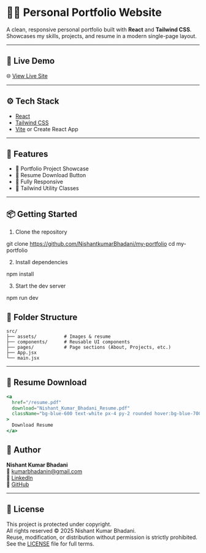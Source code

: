 
# 🧑‍💻 Personal Portfolio Website

A clean, responsive personal portfolio built with **React** and **Tailwind CSS**.  
Showcases my skills, projects, and resume in a modern single-page layout.

---

## 🔗 Live Demo

🌐 [View Live Site](https://your-portfolio.vercel.app)

---

## ⚙️ Tech Stack

- [React](https://reactjs.org/)
- [Tailwind CSS](https://tailwindcss.com/)
- [Vite](https://vitejs.dev/) or Create React App

---

## 🚀 Features

- 💼 Portfolio Project Showcase
- 📄 Resume Download Button
- 📱 Fully Responsive
- 🧠 Tailwind Utility Classes

---

## 📦 Getting Started

1. Clone the repository

git clone https://github.com/NishantkumarBhadani/my-portfolio
cd my-portfolio


2. Install dependencies

npm install


3. Start the dev server

npm run dev


## 📁 Folder Structure

```
src/
├── assets/          # Images & resume
├── components/      # Reusable UI components
├── pages/           # Page sections (About, Projects, etc.)
├── App.jsx
└── main.jsx
```

---

## 📄 Resume Download

```jsx
<a
  href="/resume.pdf"
  download="Nishant_Kumar_Bhadani_Resume.pdf"
  className="bg-blue-600 text-white px-4 py-2 rounded hover:bg-blue-700 transition"
>
  Download Resume
</a>
```


## 👤 Author

**Nishant Kumar Bhadani**  
📧 [kumarbhadanin@gmail.com](kumarbhadanin@gmail.com)  
🔗 [LinkedIn](www.linkedin.com/in/nishant-kumar-bhadani-483903268)  
🐙 [GitHub](https://github.com/NishantkumarBhadani)

---

## 📝 License

This project is protected under copyright.  
All rights reserved © 2025 Nishant Kumar Bhadani.  
Reuse, modification, or distribution without permission is strictly prohibited.  
See the [LICENSE](./LICENSE) file for full terms.

